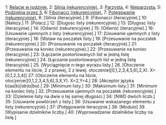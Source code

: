 1: [Relacje w rodzinie.](https://github.com/Kontowicz/Prolog/blob/master/1.pl)
2: [Silnia (rekurencyjnie).](https://github.com/Kontowicz/Prolog/blob/master/2.pl)
3: [Parzysta.](https://github.com/Kontowicz/Prolog/blob/master/3.pl)
4: [Nieparzysta.](https://github.com/Kontowicz/Prolog/blob/master/4.pl)
5: [Podzielna przez 3.](https://github.com/Kontowicz/Prolog/blob/master/5.pl)
6: [Fibonacci (rekurencyjnie).](https://github.com/Kontowicz/Prolog/blob/master/6.pl)
7: [Potęgowanie (rekurencyjnie).](/master/1.pl)
8: [Silnia (iteracyjnie).]
9: [Fibonacci (iteracyjnie).]
10: [Nalezy.]
11: [Polacz.]
12: [Dlugosc listy (rekurencyjnie).]
13: [Dlugosc listy (iteracyjnie).]
14: [Odwróć (rekurencyjnie).]
15: [Odwróć (iteracyjnie).]
16: [Usuwanie ujemnych z listy (rekurencyjnie).]
17: [Usuwanie ujemnych z listy (iteracyjnie).]
18: [Wstaw na poczatek listy.]
19: [Przesuwanie na poczatek (rekurencyjnie).]
20: [Przesuwanie na poczatek (iteracyjnie).]
21: [Przesuwanie na koniec (rekurencyjnie).]
22: [Przesuwanie na koniec (iteracyjnie).] 
23: [Łączanie postortowanych list w jedną listę (rekurencyjnie).]
24: [Łączanie postortowanych list w jedną listę (iteracyjnie).]
25. [Wyciągnięcie n-tego wyrazu listy.]
26. [Otoczenie elementu na liście, 2 z prawej, 2 z lewej. otoczenie([0,1,2,3,4,5,6],2,X). X=[0,1,2,3,4]]
27: [Otoczenie elementu na liście, otoczenie([0,1,2,3,4,5,6],3,X,Y). X=2,Y=4.]
28: [Akceptor języka b(aa|b)*|ab(a|ba)*.]
29: [Minimum listy.]
30: [Maksimum listy.]
31: [Minimum na koniec listy.]
32. [Przesuwanie ujemnych na poczatek (rekurencyjnie).]
33: [Dzielenie listy na dwie o tej samej długości.]
34: [NWD dwóch liczb.]
35: [Usuwanie powtórzeń z listy.]
36: [Usuwanie wskazanego elementu z listy (rekurencyjnie).]
37: [Potęgowanie iteracyjnie.]
38: [Modulo]
39. [Wypisanie dzielników liczby.]
40: [Wyprowadzenie dzielników liczby na listę.]